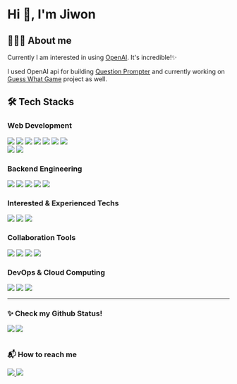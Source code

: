 <h1> Hi 👋, I'm Jiwon </h1>
<h2>🙋🏻‍♀️ About me</h2>

Currently I am interested in using [OpenAI](https://openai.com/blog/openai-api). It's incredible!✨ 

I used OpenAI api for building [Question Prompter](https://github.com/jiwonmik/SMILE-Question-Prompter) and currently working on [Guess What Game](https://github.com/jiwonmik/SMILE-Guess-What-Game) project as well. 

<div>
<h2>🛠️ Tech Stacks</h2>

<h3>Web Development</h3>
<img src="https://img.shields.io/badge/JavaScript-F7DF1E?style=flat&logo=JavaScript&logoColor=white" />
<img src="https://img.shields.io/badge/HTML5-E34F26?style=flat&logo=HTML5&logoColor=white" />
<img src="https://img.shields.io/badge/CSS3-1572B6?style=flat&logo=CSS3&logoColor=white" />
<a href="https://react.dev/" target="_blank"><img src="https://img.shields.io/badge/React-61DAFB?style=flat&logo=React&logoColor=white" /></a>
<img src="https://img.shields.io/badge/Vite-646CFF?style=flat&logo=Vite&logoColor=white" />
<img src="https://img.shields.io/badge/TypeScript-3178C6?style=flat&logo=TypeScript&logoColor=white" />
<img src="https://img.shields.io/badge/Next.js-000000?style=flat&logo=Next.js&logoColor=white" />
</br>
<a href="https://chakra-ui.com/"><img src="https://img.shields.io/badge/Chakra UI.js-319795?style=flat&logo=Chakra-UI&logoColor=white" /></a>
<img src="https://img.shields.io/badge/styled components-DB7093?style=flat&logo=styledcomponents&logoColor=white" />

<h3>Backend Engineering</h3>
<img src="https://img.shields.io/badge/Python-3776AB?style=flat&logo=Python&logoColor=white" />
<img src="https://img.shields.io/badge/FastAPI-009688?style=flat&logo=FastAPI&logoColor=white" />
<img src="https://img.shields.io/badge/ElasticSearch-005571?style=flat&logo=ElasticSearch&logoColor=white" />
<img src="https://img.shields.io/badge/Node.js-339933?style=flat&logo=Node.js&logoColor=white" />
<img src="https://img.shields.io/badge/Gunicorn-499848?style=flat&logo=Gunicorn&logoColor=white" />
</br>
<h3>Interested & Experienced Techs</h3>
<img src="https://img.shields.io/badge/Raspberry Pi-A22846?style=flat&logo=RaspberryPi&logoColor=white" />
<img src="https://img.shields.io/badge/spaCy-09A3D5?style=flat&logo=spaCy&logoColor=white" />
<img src="https://img.shields.io/badge/OpenAI-412991?style=flat&logo=OpenAI&logoColor=white" />
</br>
<h3>Collaboration Tools</h3>
<img src="https://img.shields.io/badge/Git-F05032?style=flat&logo=Git&logoColor=white" />
<img src="https://img.shields.io/badge/ESlint-4B32C3?style=flat&logo=ESlint&logoColor=white" />
<img src="https://img.shields.io/badge/Prettier-F7B93E?style=flat&logo=Prettier&logoColor=white" />
<img src="https://img.shields.io/badge/VS Code-007ACC?style=flat&logo=VisualStudioCode&logoColor=white" />

<h3>DevOps & Cloud Computing</h3>
<img src="https://img.shields.io/badge/AWS-232F3E?style=flat&logo=AmazonAWS&logoColor=white" />
<img src="https://img.shields.io/badge/Amazon Cloudwatch-FF4F8B?style=flat&logo=AmazonCloudwatch&logoColor=white" />
<img src="https://img.shields.io/badge/Docker-2496ED?style=flat&logo=Docker&logoColor=white" />
</div>

* * *

<h3>✨ Check my Github Status!</h3>
<div>
  <a href="https://github.com/anuraghazra/github-readme-stats">
    <img align="left" src="https://github-readme-stats-sigma-five.vercel.app/api?username=jiwonmik&show_icons=true&theme=radical" />
  </a>
  <a href="https://github.com/anuraghazra/convoychat">
    <img align="center" src="https://github-readme-stats-sigma-five.vercel.app/api/top-langs/?username=jiwonmik&layout=compact"/>
  </a>
</div>

<br>
<h3> 📬 How to reach me </h3>
<a href="https://www.linkedin.com/in/jiwonmik/">
  <img src="https://img.shields.io/badge/LinkedIn-0A66C2?style=flat&logo=LinkedIn&logoColor=white" />
</a>
<a href="mailto:jiwonmik@gmail.com">
  <img src="https://img.shields.io/badge/Gmail-EA4335?style=flat&logo=Gmail&logoColor=white" />
</a>



<!--
**jiwonmik/jiwonmik** is a ✨ _special_ ✨ repository because its `README.md` (this file) appears on your GitHub profile.
- 🔭 I’m currently working on ...
- 🌱 I’m currently learning ...
- 👯 I’m looking to collaborate on ...
- 🤔 I’m looking for help with ...
- 💬 Ask me about ...
- 📫 How to reach me: ...
- 😄 Pronouns: ...
- ⚡ Fun fact: ...
-->

